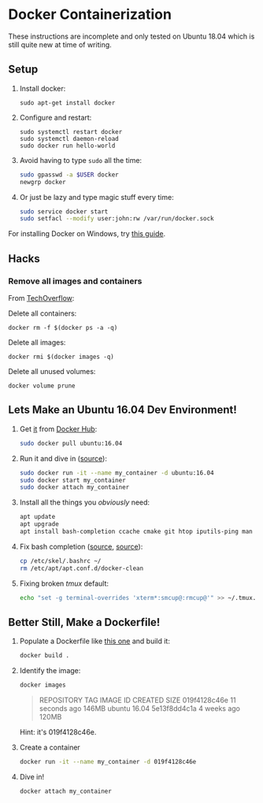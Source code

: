 # Docker Containerization

These instructions are incomplete and only tested on Ubuntu 18.04 which is still quite new at time of writing.

## Setup

1. Install docker:

       sudo apt-get install docker

1. Configure and restart:

       sudo systemctl restart docker
       sudo systemctl daemon-reload
       sudo docker run hello-world
       
1. Avoid having to type `sudo` all the time:

   ```sh
   sudo gpasswd -a $USER docker
   newgrp docker
   ```

1. Or just be lazy and type magic stuff every time:

   ```sh
   sudo service docker start
   sudo setfacl --modify user:john:rw /var/run/docker.sock
   ```

For installing Docker on Windows, try [this guide](https://dev.to/bowmanjd/install-docker-on-windows-wsl-without-docker-desktop-34m9).

## Hacks

### Remove all images and containers

From [TechOverflow](https://techoverflow.net/2013/10/22/docker-remove-all-images-and-containers/):

Delete all containers:

    docker rm -f $(docker ps -a -q)
    
Delete all images:

    docker rmi $(docker images -q)

Delete all unused volumes:

    docker volume prune

## Lets Make an Ubuntu 16.04 Dev Environment!

1. Get [it](https://hub.docker.com/_/ubuntu) from [Docker Hub](https://www.docker.com/products/docker-hub):

   ```sh
   sudo docker pull ubuntu:16.04
   ```

1. Run it and dive in ([source](https://dockercheatsheet.painlessdocker.com/)):

   ```sh
   sudo docker run -it --name my_container -d ubuntu:16.04
   sudo docker start my_container
   sudo docker attach my_container
   ```

1. Install all the things you _obviously_ need:

   ```sh
   apt update
   apt upgrade
   apt install bash-completion ccache cmake git htop iputils-ping man nano tmux
   ```

1. Fix bash completion ([source](https://askubuntu.com/a/203013/112190), [source](https://askubuntu.com/a/1026978/112190)):

   ```sh
   cp /etc/skel/.bashrc ~/
   rm /etc/apt/apt.conf.d/docker-clean
   ```
   
1. Fixing broken *tmux* default:

   ```sh
   echo "set -g terminal-overrides 'xterm*:smcup@:rmcup@'" >> ~/.tmux.conf
   ```

## Better Still, Make a Dockerfile!

1. Populate a Dockerfile like [this one](https://github.com/elcojacobs/brewblox-firmware/blob/ed70d66f0495103663173fbc5f6c9ba532b41817/docker/compiler/Dockerfile) and build it:

   ```sh
   docker build .
   ```

1. Identify the image:

   ```sh
   docker images
   ```
   
   > REPOSITORY          TAG                 IMAGE ID            CREATED             SIZE
   > <none>              <none>              019f4128c46e        11 seconds ago      146MB
   > ubuntu              16.04               5e13f8dd4c1a        4 weeks ago         120MB
   
   Hint: it's 019f4128c46e.

1. Create a container

   ```sh
   docker run -it --name my_container -d 019f4128c46e
   ```

1. Dive in!

   ```sh
   docker attach my_container
   ```
